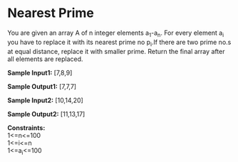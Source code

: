 # Nearest Prime

You are given an array A of n integer elements a<sub>1</sub>-a<sub>n</sub>. For every element a<sub>i</sub> you have to replace it with its nearest prime no p<sub>i</sub>.If there are two prime no.s at equal distance, replace it with smaller prime. Return the final array after all elements are replaced.

**Sample Input1:**
[7,8,9]

**Sample Output1:**
[7,7,7]

**Sample Input2:**
[10,14,20]

**Sample Output2:**
[11,13,17]

**Constraints:**<br>
1<=n<=100 <br>
1<=i<=n<br>
1<=a<sub>i</sub><=100
